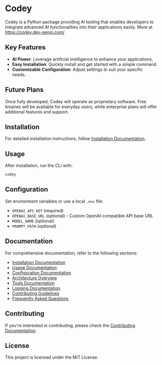 # Codey

Codey is a Python package providing AI tooling that enables developers to integrate advanced AI functionalities into their applications easily. More at https://codey.dev-genio.com/

## Key Features
- **AI Power**: Leverage artificial intelligence to enhance your applications.
- **Easy Installation**: Quickly install and get started with a simple command.
- **Customizable Configuration**: Adjust settings to suit your specific needs.

## Future Plans
Once fully developed, Codey will operate as proprietary software. Free binaries will be available for everyday users, while enterprise plans will offer additional features and support.

## Installation
For detailed installation instructions, follow [Installation Documentation](docs/installation.md).

## Usage
After installation, run the CLI with:

```bash
codey
```

## Configuration
Set environment variables or use a local `.env` file:
- `OPENAI_API_KEY` (required)
- `OPENAI_BASE_URL` (optional) - Custom OpenAI-compatible API base URL
- `MODEL_NAME` (optional)
- `PROMPT_PATH` (optional)

## Documentation
For comprehensive documentation, refer to the following sections:
- [Installation Documentation](docs/installation.md)
- [Usage Documentation](docs/usage.md)
- [Configuration Documentation](docs/configuration.md)
- [Architecture Overview](docs/architecture.md)
- [Tools Documentation](docs/tools.md)
- [Logging Documentation](docs/logging.md)
- [Contributing Guidelines](docs/contributing.md)
- [Frequently Asked Questions](docs/faq.md)

## Contributing
If you're interested in contributing, please check the [Contributing Documentation](docs/contributing.md).

## License
This project is licensed under the MIT License.
